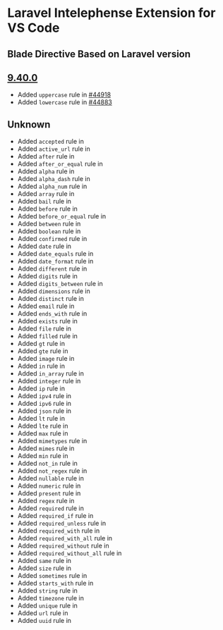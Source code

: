 # Laravel Intelephense Extension for VS Code

## Blade Directive Based on Laravel version

## [9.40.0](https://github.com/laravel/framework/releases/tag/v9.40.0)

-   Added `uppercase` rule in [#44918](https://github.com/laravel/framework/pull/44918)
-   Added `lowercase` rule in [#44883](https://github.com/laravel/framework/pull/44883)

## Unknown

-   Added `accepted` rule in
-   Added `active_url` rule in
-   Added `after` rule in
-   Added `after_or_equal` rule in
-   Added `alpha` rule in
-   Added `alpha_dash` rule in
-   Added `alpha_num` rule in
-   Added `array` rule in
-   Added `bail` rule in
-   Added `before` rule in
-   Added `before_or_equal` rule in
-   Added `between` rule in
-   Added `boolean` rule in
-   Added `confirmed` rule in
-   Added `date` rule in
-   Added `date_equals` rule in
-   Added `date_format` rule in
-   Added `different` rule in
-   Added `digits` rule in
-   Added `digits_between` rule in
-   Added `dimensions` rule in
-   Added `distinct` rule in
-   Added `email` rule in
-   Added `ends_with` rule in
-   Added `exists` rule in
-   Added `file` rule in
-   Added `filled` rule in
-   Added `gt` rule in
-   Added `gte` rule in
-   Added `image` rule in
-   Added `in` rule in
-   Added `in_array` rule in
-   Added `integer` rule in
-   Added `ip` rule in
-   Added `ipv4` rule in
-   Added `ipv6` rule in
-   Added `json` rule in
-   Added `lt` rule in
-   Added `lte` rule in
-   Added `max` rule in
-   Added `mimetypes` rule in
-   Added `mimes` rule in
-   Added `min` rule in
-   Added `not_in` rule in
-   Added `not_regex` rule in
-   Added `nullable` rule in
-   Added `numeric` rule in
-   Added `present` rule in
-   Added `regex` rule in
-   Added `required` rule in
-   Added `required_if` rule in
-   Added `required_unless` rule in
-   Added `required_with` rule in
-   Added `required_with_all` rule in
-   Added `required_without` rule in
-   Added `required_without_all` rule in
-   Added `same` rule in
-   Added `size` rule in
-   Added `sometimes` rule in
-   Added `starts_with` rule in
-   Added `string` rule in
-   Added `timezone` rule in
-   Added `unique` rule in
-   Added `url` rule in
-   Added `uuid` rule in

